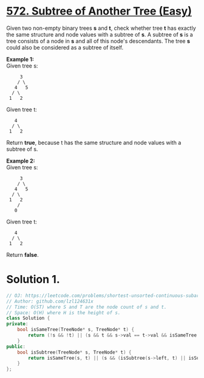 # [572. Subtree of Another Tree (Easy)](https://leetcode.com/problems/subtree-of-another-tree/)

Given two non-empty binary trees **s** and **t**, check whether tree **t** has exactly the same structure and node values with a subtree of **s**. A subtree of **s** is a tree consists of a node in **s** and all of this node's descendants. The tree **s** could also be considered as a subtree of itself.

**Example 1:**  
Given tree s:

```
     3
    / \
   4   5
  / \
 1   2
```

Given tree t:

```
   4 
  / \
 1   2
```

Return **true**, because t has the same structure and node values with a subtree of s.

**Example 2:**  
Given tree s:

```
     3
    / \
   4   5
  / \
 1   2
    /
   0
```

Given tree t:

```
   4
  / \
 1   2
```

Return **false**.

# Solution 1.

```cpp
// OJ: https://leetcode.com/problems/shortest-unsorted-continuous-subarray
// Author: github.com/lzl124631x
// Time: O(ST) where S and T are the node count of s and t.
// Space: O(H) where H is the height of s.
class Solution {
private:
    bool isSameTree(TreeNode* s, TreeNode* t) {
        return (!s && !t) || (s && t && s->val == t->val && isSameTree(s->left, t->left) && isSameTree(s->right, t->right));
    }
public:
    bool isSubtree(TreeNode* s, TreeNode* t) {
        return isSameTree(s, t) || (s && (isSubtree(s->left, t) || isSubtree(s->right, t)));
    }
};
```